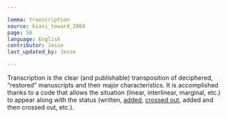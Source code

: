 ```yaml
---

lemma: transcription
source: biasi_toward_2004
page: 56
language: English
contributor: Jesse
last_updated_by: Jesse

---
```

Transcription is the clear (and publishable) transposition of deciphered, “restored” manuscripts and their major characteristics. It is accomplished thanks to a code that allows the situation (linear, interlinear, marginal, etc.) to appear along with the status (written, [added](addition.html), [crossed out](deletion.html), added and then crossed out, etc.).
